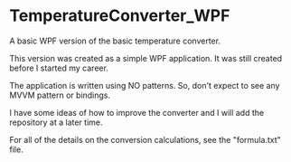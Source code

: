 # TemperatureConverter_WPF
A basic WPF version of the basic temperature converter.

This version was created as a simple WPF application.  It was still created before I started my career.

The application is written using NO patterns.  So, don't expect to see any MVVM pattern or bindings.

I have some ideas of how to improve the converter and I will add the repository at a later time.

For all of the details on the conversion calculations, see the "formula.txt" file.